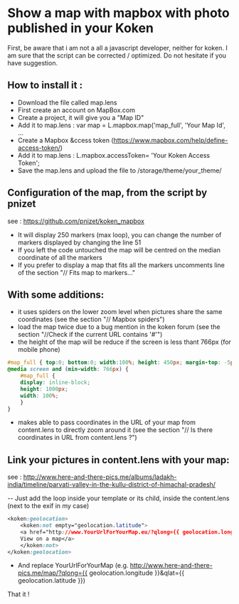 Show a map with mapbox with photo published in your Koken
============

First, be aware that i am not a all a javascript developer, neither for koken. I am sure that the script can be corrected / optimized.
Do not hesitate if you have suggestion.

## How to install it :
- Download the file called map.lens
- First create an account on MapBox.com
- Create a project, it will give you a "Map ID"
- Add it to map.lens : var map = L.mapbox.map('map_full', 'Your Map Id', ...
- Create a Mapbox &ccess token (https://www.mapbox.com/help/define-access-token/)
- Add it to map.lens : L.mapbox.accessToken= 'Your Koken Access Token';
- Save the map.lens and upload the file to /storage/theme/your_theme/

## Configuration of the map, from the script by pnizet 
see : https://github.com/pnizet/koken_mapbox
- It will display 250 markers (max loop), you can change the number of markers displayed by changing the line 51
- If you left the code untouched the map will be centred on the median coordinate of all the markers
- If you prefer to display a map that fits all the markers uncomments line of the section "// Fits map to markers..."

## With some additions:
- it uses spiders on the lower zoom level when pictures share the same coordinates (see the section "// Mapbox spiders")
- load the map twice due to a bug mention in the koken forum (see the section "//Check if the current URL contains '#'")
- the height of the map will be reduce if the screen is less thant 766px (for mobile phone)
```css
#map_full { top:0; bottom:0; width:100%; height: 450px; margin-top: -5px;}
@media screen and (min-width: 766px) {
	#map_full {
	display: inline-block;
	height: 1000px;
	width: 100%;
	}
}
```
- makes able to pass coordinates in the URL of your map from content.lens to directly zoom around it (see the section "// Is there coordinates in URL from content.lens ?") 

## Link your pictures in content.lens with your map:
see : http://www.here-and-there-pics.me/albums/ladakh-india/timeline/parvati-valley-in-the-kullu-district-of-himachal-pradesh/

-- Just add the loop inside your template or its child, inside the content.lens (next to the exif in my case) 
```css
<koken:geolocation>
	<koken:not empty="geolocation.latitude">
	<a href="http://www.YourUrlForYourMap.eu/?qlong={{ geolocation.longitude }}&qlat={{ geolocation.latitude }}">
	View on a map</a>
	</koken:not>
</koken:geolocation>
```
- And replace YourUrlForYourMap (e.g. http://www.here-and-there-pics.me/map/?qlong={{ geolocation.longitude }}&qlat={{ geolocation.latitude }})

That it !
